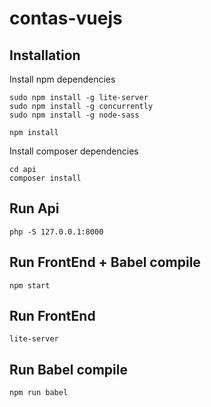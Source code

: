 # contas-vuejs

## Installation

Install npm dependencies

    sudo npm install -g lite-server
    sudo npm install -g concurrently
    sudo npm install -g node-sass

    npm install

Install composer dependencies

    cd api
    composer install

## Run Api

    php -S 127.0.0.1:8000

## Run FrontEnd + Babel compile

    npm start

## Run FrontEnd

    lite-server

## Run Babel compile

    npm run babel
